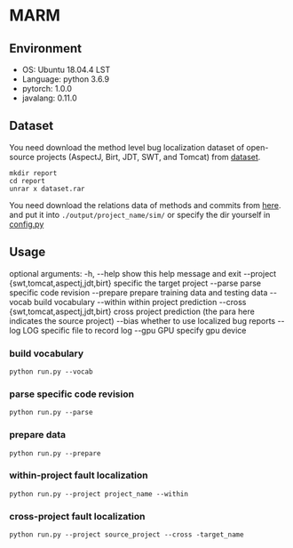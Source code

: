 # MARM

## Environment

- OS: Ubuntu 18.04.4 LST
- Language: python 3.6.9
- pytorch: 1.0.0
- javalang: 0.11.0

## Dataset
 You need download the method level bug localization dataset of open-source projects 
 (AspectJ, Birt, JDT, SWT, and Tomcat) from [dataset](https://jbox.sjtu.edu.cn/l/J5z6bj).
```
mkdir report
cd report
unrar x dataset.rar
```

You need download the relations data of methods and commits from [here](https://jbox.sjtu.edu.cn/l/45eBpZ).
and put it into  ```./output/project_name/sim/``` or specify the dir yourself in [config.py](./config.py)


## Usage
optional arguments:
  -h, --help            show this help message and exit
  --project {swt,tomcat,aspectj,jdt,birt}
                        specific the target project
  --parse               parse specific code revision
  --prepare             prepare training data and testing data
  --vocab               build vocabulary
  --within              within project prediction
  --cross {swt,tomcat,aspectj,jdt,birt}
                        cross project prediction (the para here indicates the
                        source project)
  --bias                whether to use localized bug reports
  --log LOG             specific file to record log
  --gpu GPU             specify gpu device


### build vocabulary
```
python run.py --vocab
``` 

### parse specific code revision
```
python run.py --parse
```

### prepare data

```
python run.py --prepare
```

### within-project fault localization
```
python run.py --project project_name --within
```

### cross-project fault localization
```
python run.py --project source_project --cross -target_name
```
